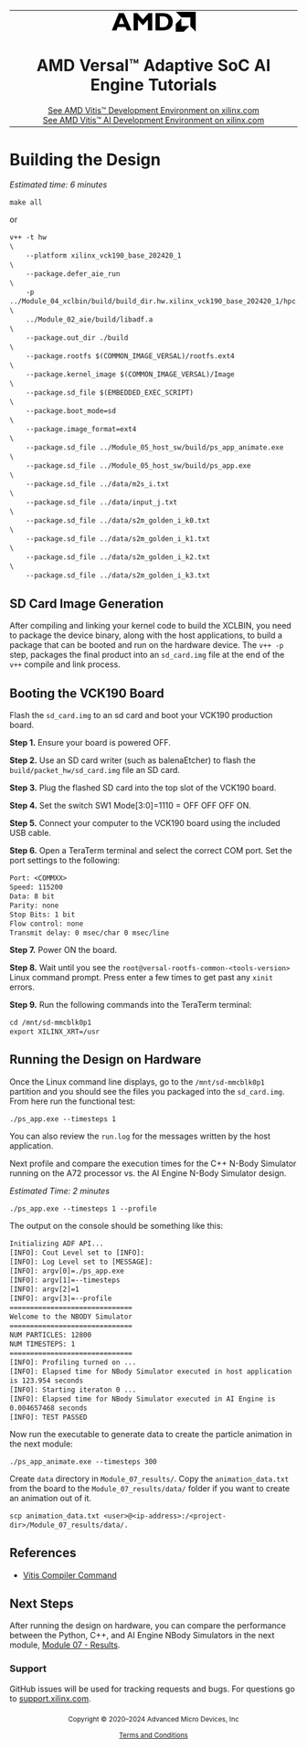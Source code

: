 ﻿<table class="sphinxhide" width="100%">
 <tr width="100%">
    <td align="center"><img src="https://raw.githubusercontent.com/Xilinx/Image-Collateral/main/xilinx-logo.png" width="30%"/><h1>AMD Versal™ Adaptive SoC AI Engine Tutorials</h1>
    <a href="https://www.xilinx.com/products/design-tools/vitis.html">See AMD Vitis™ Development Environment on xilinx.com</br></a>
    <a href="https://www.xilinx.com/products/design-tools/vitis/vitis-ai.html">See AMD Vitis™ AI Development Environment on xilinx.com</a>
    </td>
 </tr>
</table>

# Building the Design

*Estimated time: 6 minutes*

```
make all
```

or

```
v++ -t hw                                                                         \
    --platform xilinx_vck190_base_202420_1                                        \
    --package.defer_aie_run                                                       \
    -p ../Module_04_xclbin/build/build_dir.hw.xilinx_vck190_base_202420_1/hpc.xclbin \
    ../Module_02_aie/build/libadf.a                                               \
    --package.out_dir ./build                                                     \
    --package.rootfs $(COMMON_IMAGE_VERSAL)/rootfs.ext4                           \
    --package.kernel_image $(COMMON_IMAGE_VERSAL)/Image                           \
    --package.sd_file $(EMBEDDED_EXEC_SCRIPT)                                     \
    --package.boot_mode=sd                                                        \
    --package.image_format=ext4                                                   \
    --package.sd_file ../Module_05_host_sw/build/ps_app_animate.exe               \
    --package.sd_file ../Module_05_host_sw/build/ps_app.exe                       \
    --package.sd_file ../data/m2s_i.txt                                           \
    --package.sd_file ../data/input_j.txt                                         \
    --package.sd_file ../data/s2m_golden_i_k0.txt                                 \
    --package.sd_file ../data/s2m_golden_i_k1.txt                                 \
    --package.sd_file ../data/s2m_golden_i_k2.txt                                 \
    --package.sd_file ../data/s2m_golden_i_k3.txt                           
```

## SD Card Image Generation

After compiling and linking your kernel code to build the XCLBIN, you need to package the device binary, along with the host applications, to build a package that can be booted and run on the hardware device. The `v++ -p` step, packages the final product into an `sd_card.img` file at the end of the `v++` compile and link process.

## Booting the VCK190 Board

Flash the `sd_card.img` to an sd card and boot your VCK190 production board.

**Step 1.** Ensure your board is powered OFF.

**Step 2.** Use an SD card writer (such as balenaEtcher) to flash the `build/packet_hw/sd_card.img` file an SD card.

**Step 3.** Plug the flashed SD card into the top slot of the VCK190 board.

**Step 4.** Set the switch SW1 Mode\[3:0\]=1110 = OFF OFF OFF ON.

**Step 5.** Connect your computer to the VCK190 board using the included USB cable.

**Step 6.** Open a TeraTerm terminal and select the correct COM port. Set the port settings to the following:

```
Port: <COMMXX>
Speed: 115200
Data: 8 bit
Parity: none
Stop Bits: 1 bit
Flow control: none
Transmit delay: 0 msec/char 0 msec/line
```

**Step 7.** Power ON the board.

**Step 8.** Wait until you see the `root@versal-rootfs-common-<tools-version>` Linux command prompt. Press enter a few times to get past any `xinit` errors.

**Step 9.** Run the following commands into the TeraTerm terminal:

```
cd /mnt/sd-mmcblk0p1
export XILINX_XRT=/usr
```

## Running the Design on Hardware

Once the Linux command line displays, go to the `/mnt/sd-mmcblk0p1` partition and you should see the files you packaged into the `sd_card.img`. From here run the functional test:

```
./ps_app.exe --timesteps 1
```

You can also review the `run.log` for the messages written by the host application.

Next profile and compare the execution times for the C++ N-Body Simulator running on the A72 processor vs. the AI Engine N-Body Simulator design.

*Estimated Time: 2 minutes*

```
./ps_app.exe --timesteps 1 --profile
```

The output on the console should be something like this:

```
Initializing ADF API...
[INFO]: Cout Level set to [INFO]:
[INFO]: Log Level set to [MESSAGE]:
[INFO]: argv[0]=./ps_app.exe
[INFO]: argv[1]=--timesteps
[INFO]: argv[2]=1
[INFO]: argv[3]=--profile
==============================
Welcome to the NBODY Simulator
==============================
NUM PARTICLES: 12800
NUM TIMESTEPS: 1
==============================
[INFO]: Profiling turned on ...
[INFO]: Elapsed time for NBody Simulator executed in host application is 123.954 seconds
[INFO]: Starting iteraton 0 ...
[INFO]: Elapsed time for NBody Simulator executed in AI Engine is 0.004657468 seconds
[INFO]: TEST PASSED
```

Now run the executable to generate data to create the particle animation in the next module:

```
./ps_app_animate.exe --timesteps 300
```

Create `data` directory in `Module_07_results/`. Copy the `animation_data.txt` from the board to the `Module_07_results/data/` folder if you want to create an animation out of it.

```
scp animation_data.txt <user>@<ip-address>:/<project-dir>/Module_07_results/data/.
```

## References

* [Vitis Compiler Command](https://docs.amd.com/r/en-US/ug1393-vitis-application-acceleration/v-Command)

## Next Steps

After running the design on hardware, you can compare the performance between the Python, C++, and AI Engine NBody Simulators in the next module, [Module 07 - Results](../Module_07_results).


### Support

GitHub issues will be used for tracking requests and bugs. For questions go to [support.xilinx.com](http://support.xilinx.com/).



<p class="sphinxhide" align="center"><sub>Copyright © 2020–2024 Advanced Micro Devices, Inc</sub></p>

<p class="sphinxhide" align="center"><sup><a href="https://www.amd.com/en/corporate/copyright">Terms and Conditions</a></sup></p>
